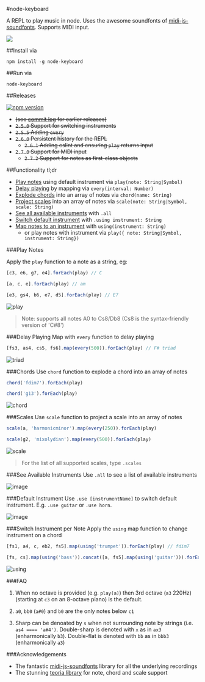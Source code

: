 #node-keyboard

A REPL to play music in node. Uses the awesome soundfonts of [midi-js-soundfonts](https://github.com/gleitz/midi-js-soundfonts). Supports MIDI input.

![](https://media.giphy.com/media/l0MYPIsEjIrUFYNs4/giphy.gif)

##Install via

    npm install -g node-keyboard

##Run via

    node-keyboard

##Releases

[![npm version](https://badge.fury.io/js/node-keyboard.svg)](https://badge.fury.io/js/node-keyboard)

* ~~(see [commit log](https://github.com/justinjmoses/node-keyboard/commits/master) for earlier releases)~~
* ~~`2.5.0` Support for switching instruments~~
* ~~`2.5.5` Adding `every`~~
* ~~`2.6.0` Persistent history for the REPL~~
    * ~~`2.6.1` Adding eslint and ensuring `play` returns input~~
* ~~`2.7.0` Support for MIDI input~~
    * ~~`2.7.2` Support for notes as first-class objects~~ 

##Functionality tl;dr

* [Play notes](#play-notes) using default instrument via `play(note: String|Symbol)` 
* [Delay playing](#delay-playing) by mapping via `every(interval: Number)`
* [Explode chords](#chords) into an array of notes via `chord(name: String)` 
* [Project scales](#scales) into an array of notes via `scale(note: String|Symbol, scale: String)`
* [See all available instruments](#see-available-instruments) with `.all`
* [Switch default instrument](#default-instrument) with `.using instrument: String`
* [Map notes to an instrument](#switch-instrument-per-note) with `using(instrument: String)`
    * or play notes with instrument via `play({ note: String|Symbol, instrument: String})`

###Play Notes

Apply the `play` function to a note as a string, eg:

```javascript
[c3, e6, g7, e4].forEach(play) // C
```

```javascript
[a, c, e].forEach(play) // am
```

```javascript
[e3, gs4, b6, e7, d5].forEach(play) // E7
```
![play](https://cloud.githubusercontent.com/assets/799038/19295180/c3024d74-9000-11e6-8f2f-9be94045450d.gif)

> Note: supports all notes A0 to Cs8/Db8 (Cs8 is the syntax-friendly version of 'C#8')

###Delay Playing
Map with `every` function to delay playing

```javascript
[fs3, as4, cs5, fs6].map(every(500)).forEach(play) // F# triad
```
![triad](https://cloud.githubusercontent.com/assets/799038/19295213/029745e8-9001-11e6-86a0-b981e30d4ae8.gif)

###Chords
Use `chord` function to explode a chord into an array of notes

```javascript
chord('fdim7').forEach(play)
```

```javascript
chord('g13').forEach(play)
```
![chord](https://cloud.githubusercontent.com/assets/799038/19295117/5f1f9e92-9000-11e6-9c12-0a3e13e698eb.gif)

###Scales
Use `scale` function to project a scale into an array of notes

```javascript
scale(a, 'harmonicminor').map(every(250)).forEach(play)
```

```javascript
scale(g2, 'mixolydian').map(every(500)).forEach(play)
```
![scale](https://cloud.githubusercontent.com/assets/799038/19294976/457163d2-8fff-11e6-9517-c28868164a6e.gif)

> For the list of all supported scales, type `.scales`

###See Available Instruments
Use `.all` to see a list of available instruments

![image](https://cloud.githubusercontent.com/assets/799038/15515672/624c272c-21bd-11e6-884b-25984cb2c1b7.png)

###Default Instrument
Use `.use [instrumentName]` to switch default instrument. E.g. `.use guitar` or `.use horn`.

![image](https://cloud.githubusercontent.com/assets/799038/15515555/b4a01b92-21bc-11e6-8d4d-355a530273ce.png)

###Switch Instrument per Note
Apply the `using` map function to change instrument on a chord

```javascript
[fs1, a4, c, eb2, fs5].map(using('trumpet')).forEach(play) // fdim7
```

```javascript
[fs, cs].map(using('bass')).concat([a, fs5].map(using('guitar'))).forEach(play) // f#m
```
![using](https://cloud.githubusercontent.com/assets/799038/19295078/1c62ea28-9000-11e6-950d-91371f657e01.gif)


###FAQ

1. When no octave is provided (e.g. `play(a)`) then 3rd octave (`a3` 220Hz) (starting at `c3` on an 8-octave piano) is the default.

2. `a0`, `bb0` (`a#0`) and `b0` are the only notes below `c1`

3. Sharp can be denoated by `s` when not surrounding note by strings (i.e. `as4 ==== 'a#4')`. Double-sharp is denoted with `x` as in `ax3` (enharmonically `b3`). Double-flat is denoted with `bb` as in `bbb3` (enharmonically `a3`)

###Acknowledgements

* The fantastic [midi-js-soundfonts](https://github.com/gleitz/midi-js-soundfonts) library for all the underlying recordings
* The stunning [teoria library](https://github.com/saebekassebil/teoria) for note, chord and scale support
